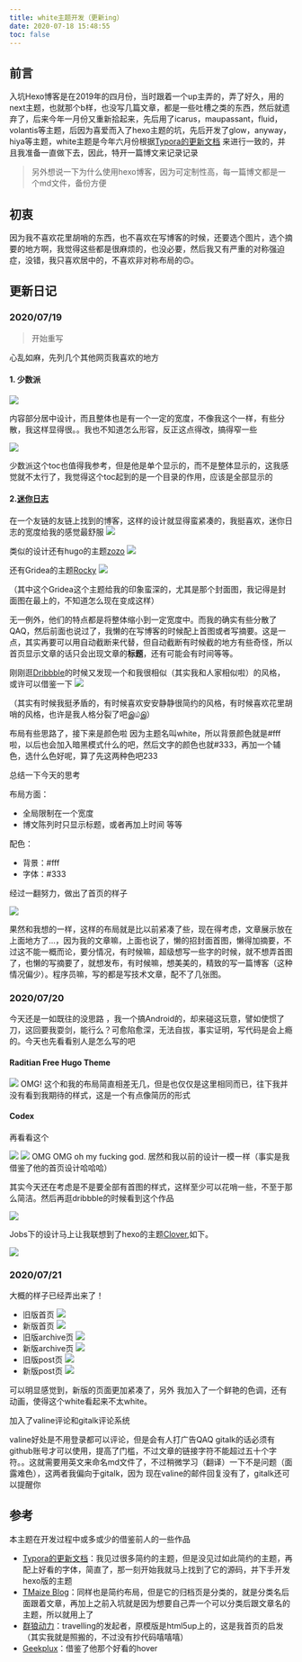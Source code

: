 ```yaml
---
title: white主题开发（更新ing）
date: 2020-07-18 15:48:55
toc: false
---
```



## 前言
入坑Hexo博客是在2019年的四月份，当时跟着一个up主弄的，弄了好久，用的next主题，也就那个b样，也没写几篇文章，都是一些吐槽之类的东西，然后就遗弃了，后来今年一月份又重新拾起来，先后用了icarus，maupassant，fluid，volantis等主题，后因为喜爱而入了hexo主题的坑，先后开发了glow，anyway，hiya等主题，white主题是今年六月份根据[Typora的更新文档](http://support.typora.io/) 来进行一致的，并且我准备一直做下去，因此，特开一篇博文来记录记录
> 另外想说一下为什么使用hexo博客，因为可定制性高，每一篇博文都是一个md文件，备份方便

## 初衷
因为我不喜欢花里胡哨的东西，也不喜欢在写博客的时候，还要选个图片，选个摘要的地方啊，我觉得这些都是很麻烦的，也没必要，然后我又有严重的对称强迫症，没错，我只喜欢居中的，不喜欢非对称布局的🙃。

## 更新日记

### 2020/07/19
> 开始重写

心乱如麻，先列几个其他网页我喜欢的地方

#### 1. 少数派

![](https://cdn.jsdelivr.net/gh/fushaolei/img2/20200719104706.png)

内容部分居中设计，而且整体也是有一个一定的宽度，不像我这个一样，有些分散，我这样显得很。。我也不知道怎么形容，反正这点得改，搞得窄一些

![](https://cdn.jsdelivr.net/gh/fushaolei/img2/20200719105718.png)

少数派这个toc也值得我参考，但是他是单个显示的，而不是整体显示的，这我感觉就不太行了，我觉得这个toc起到的是一个目录的作用，应该是全部显示的

#### 2.[迷你日志](https://minirizhi.com/)
在一个友链的友链上找到的博客，这样的设计就显得蛮紧凑的，我挺喜欢，迷你日志的宽度给我的感觉最舒服
![](https://cdn.jsdelivr.net/gh/fushaolei/img2/20200719110302.png)

类似的设计还有hugo的主题[zozo](https://themes.gohugo.io/theme/hugo-theme-zozo/)
![](https://cdn.jsdelivr.net/gh/fushaolei/img2/20200719110515.png)

还有Gridea的主题[Rocky](https://gridea-theme-rocky.netlify.app/)
![](https://cdn.jsdelivr.net/gh/fushaolei/img2/20200719110652.png)

（其中这个Gridea这个主题给我的印象蛮深的，尤其是那个封面图，我记得是封面图在最上的，不知道怎么现在变成这样）

无一例外，他们的特点都是将整体缩小到一定宽度中。而我的确实有些分散了QAQ，然后前面也说过了，我懒的在写博客的时候配上首图或者写摘要。这是一点，其实再要可以用自动截断来代替，但自动截断有时候截的地方有些奇怪，所以首页显示文章的话只会出现文章的**标题**，还有可能会有时间等等。

刚刚逛[Dribbble](https://dribbble.com/shots/4950641-Portfolio-3-0)的时候又发现一个和我很相似（其实我和人家相似啦）的风格，或许可以借鉴一下
![](https://cdn.jsdelivr.net/gh/fushaolei/img2/20200719163222.png)

（其实有时候我挺矛盾的，有时候喜欢安安静静很简约的风格，有时候喜欢花里胡哨的风格，也许是我人格分裂了吧இ௰இ）

布局有些思路了，接下来是颜色啦
因为主题名叫white，所以背景颜色就是#fff啦，以后也会加入暗黑模式什么的吧，然后文字的颜色也就#333，再加一个辅色，选什么色好呢，算了先这两种色吧233

总结一下今天的思考

布局方面：

- 全局限制在一个宽度
- 博文陈列时只显示标题，或者再加上时间 等等

配色：

- 背景：#fff
- 字体：#333

经过一翻努力，做出了首页的样子

![](https://cdn.jsdelivr.net/gh/fushaolei/img2/20200719221619.png)

果然和我想的一样，这样的布局就是比以前紧凑了些，现在得考虑，文章展示放在上面地方了...，因为我的文章嘛，上面也说了，懒的招封面首图，懒得加摘要，不过这不能一概而论，要分情况，有时候嘛，超级想写一些字的时候，就不想弄首图了，也懒的写摘要了，就想发布，有时候嘛，想美美的，精致的写一篇博客（这种情况偏少）。程序员嘛，写的都是写技术文章，配不了几张图。



### 2020/07/20
今天还是一如既往的没思路 ，我一个搞Android的，却来碰这玩意，譬如使惯了刀，这回要我耍剑，能行么？可愈陷愈深，无法自拔，事实证明，写代码是会上瘾的。今天也先看看别人是怎么写的吧
#### Raditian Free Hugo Theme
![](https://cdn.jsdelivr.net/gh/fushaolei/img2/20200719230713.png)
OMG! 这个和我的布局简直相差无几，但是也仅仅是这里相同而已，往下我并没有看到我期待的样式，这是一个有点像简历的形式

#### Codex

再看看这个

![](https://cdn.jsdelivr.net/gh/fushaolei/img2/20200719232102.png)
![](https://cdn.jsdelivr.net/gh/fushaolei/img2/20200719232122.png)
OMG OMG oh my fucking god. 居然和我以前的设计一模一样（事实是我借鉴了他的首页设计哈哈哈）

其实今天还在考虑是不是要全部有首图的样式，这样至少可以花哨一些，不至于那么简洁。然后再逛dribbble的时候看到这个作品

![](https://cdn.jsdelivr.net/gh/fushaolei/img2/20200720112930.png)

Jobs下的设计马上让我联想到了hexo的主题[Clover](https://github.com/esappear/hexo-theme-clover),如下。

![](https://cdn.jsdelivr.net/gh/fushaolei/img2/20200720113059.png)

### 2020/07/21
大概的样子已经弄出来了！
- 旧版首页
![](https://cdn.jsdelivr.net/gh/fushaolei/img2/20200721085754.png)
- 新版首页
![](https://cdn.jsdelivr.net/gh/fushaolei/img2/20200721085822.png)
- 旧版archive页
![](https://cdn.jsdelivr.net/gh/fushaolei/img2/20200721090105.png)
- 新版archive页
![](https://cdn.jsdelivr.net/gh/fushaolei/img2/20200721090155.png)
- 旧版post页
![](https://cdn.jsdelivr.net/gh/fushaolei/img2/20200721090223.png)
- 新版post页
![](https://cdn.jsdelivr.net/gh/fushaolei/img2/20200721090240.png)

可以明显感觉到，新版的页面更加紧凑了，另外 我加入了一个鲜艳的色调，还有动画，使得这个white看起来不太white。

加入了valine评论和gitalk评论系统

valine好处是不用登录都可以评论，但是会有人打广告QAQ
gitalk的话必须有github账号才可以使用，提高了门槛，不过文章的链接字符不能超过五十个字符。。这就需要用英文来命名md文件了，不过稍微学习（翻译）一下不是问题（面露难色），这两者我偏向于gitalk，因为 现在valine的邮件回复没有了，gitalk还可以提醒你

## 参考

本主题在开发过程中或多或少的借鉴前人的一些作品

- [Typora的更新文档](http://support.typora.io/)：我见过很多简约的主题，但是没见过如此简约的主题，再配上好看的字体，简直了，那一刻开始我就马上找到了它的源码，并下手开发hexo版的主题
- [TMaize Blog](https://blog.tmaize.net/)：同样也是简约布局，但是它的归档页是分类的，就是分类名后面跟着文章，再加上之前入坑就是因为想要自己弄一个可以分类后跟文章名的主题，所以就用上了
- [群狼动力](https://volf.club/)：travelling的发起者，原模版是html5up上的，这是我首页的启发（其实我就是照搬的，不过没有抄代码嘻嘻嘻）
- [Geekplux](https://geekplux.com/)：借鉴了他那个好看的hover
